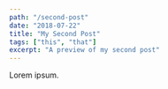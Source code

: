 ```yaml
---
path: "/second-post"
date: "2018-07-22"
title: "My Second Post"
tags: ["this", "that"]
excerpt: "A preview of my second post"
---
```


Lorem ipsum.
